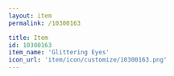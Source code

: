 ```yaml
---
layout: item
permalink: /10300163

title: Item
id: 10300163
item_name: 'Glittering Eyes'
icon_url: 'item/icon/customize/10300163.png'
---
```

